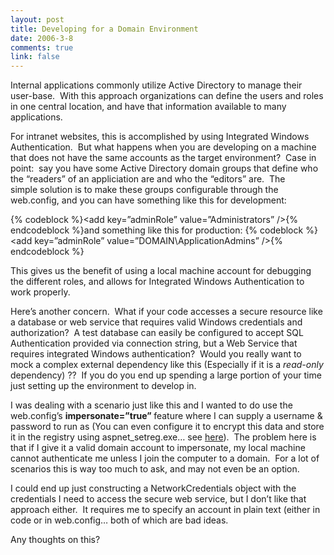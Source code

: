 ```yaml
--- 
layout: post
title: Developing for a Domain Environment
date: 2006-3-8
comments: true
link: false
---
```

<p>Internal applications commonly utilize Active Directory to manage their user-base.&nbsp; With this approach organizations can define the users and roles in one central location, and have that information available to many applications.</p><p>For intranet websites, this is accomplished by using Integrated Windows Authentication.&nbsp; But what happens when you are developing on a machine that does not have the same accounts as the target environment?&nbsp; Case in point:&nbsp; say you have some Active Directory&nbsp;domain groups that define who the &ldquo;readers&rdquo; of an appliciation are and who the &ldquo;editors&rdquo; are.&nbsp; The simple&nbsp;solution is to make these groups configurable through the web.config, and you can have something like this for development:</p>{% codeblock %}&lt;add key=&rdquo;adminRole&rdquo; value=&rdquo;Administrators&rdquo; /&gt;{% endcodeblock %}and something like this for production: {% codeblock %}&lt;add key=&rdquo;adminRole&rdquo; value=&rdquo;DOMAIN\ApplicationAdmins&rdquo; /&gt;{% endcodeblock %}<p>This gives us the benefit of using a local machine account for debugging the different roles, and allows for Integrated Windows Authentication to work properly.</p><p>Here&rsquo;s another concern.&nbsp; What if your code accesses a secure resource like a database or web service that requires valid Windows credentials and authorization?&nbsp; A test database can easily be configured to accept SQL Authentication provided via connection string, but a Web Service that requires integrated Windows authentication?&nbsp; Would you really want to mock a complex external dependency like this (Especially if it is a <em>read-only</em> dependency) ??&nbsp; If you do you end up spending a large portion of your time just setting up the environment to develop in.&nbsp; </p><p>I was dealing with a scenario just like this and I wanted to do use the web.config&rsquo;s <strong>impersonate=&rdquo;true&rdquo;<em> </em></strong>feature where I can supply a username &amp; password to run as (You can even configure it to encrypt this data and store it in the registry using aspnet_setreg.exe&hellip; see <a title="MSDN - aspnet_setreg.exe" href="http://support.microsoft.com/default.aspx?scid=kb;en-us;329290" target="_blank">here</a>).&nbsp; The problem here is that if I give it&nbsp;a valid domain account to impersonate, my local machine cannot authenticate me unless I join the computer to a domain.&nbsp; For a lot of scenarios this is way too much to ask, and may&nbsp;not even be an option.</p><p>I could end up just constructing a NetworkCredentials object with the credentials I need to access the secure web service, but I don&rsquo;t like that approach either.&nbsp; It requires me to specify an account in plain text (either in code or in web.config&hellip; both of which are bad ideas.</p><p>Any thoughts on this?</p>
